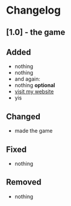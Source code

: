 # Changelog
## [1.0] - the game
## Added
 - nothing
 - nothing
 - and again:
 - nothing
 **optional**
 - [visit my website](https://rizl08gozl.github.io/Rizl/)
 - yis
## Changed
 - made the game
## Fixed
 - nothing
## Removed
 - nothing
